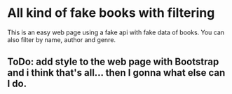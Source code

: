 # All kind of fake books with filtering
This is an easy web page using a fake api with fake data of books. You can also filter by name, author and genre.


## ToDo: add style to the web page with Bootstrap and i think that's all... then I gonna what else can I do.
